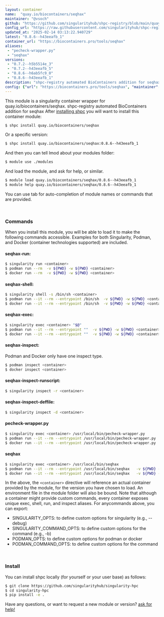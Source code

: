 ```yaml
---
layout: container
name:  "quay.io/biocontainers/seqhax"
maintainer: "@vsoch"
github: "https://github.com/singularityhub/shpc-registry/blob/main/quay.io/biocontainers/seqhax/container.yaml"
config_url: "https://raw.githubusercontent.com/singularityhub/shpc-registry/main/quay.io/biocontainers/seqhax/container.yaml"
updated_at: "2025-02-14 03:13:22.940729"
latest: "0.8.6--h43eeafb_1"
container_url: "https://biocontainers.pro/tools/seqhax"
aliases:
 - "pecheck-wrapper.py"
 - "seqhax"
versions:
 - "0.7.2--h5b5514e_3"
 - "0.7.2--h43eeafb_5"
 - "0.8.6--h6ab5fc9_0"
 - "0.8.6--h43eeafb_1"
description: "shpc-registry automated BioContainers addition for seqhax"
config: {"url": "https://biocontainers.pro/tools/seqhax", "maintainer": "@vsoch", "description": "shpc-registry automated BioContainers addition for seqhax", "latest": {"0.8.6--h43eeafb_1": "sha256:7f5a67b939ea04db4b26661c8f877ccce6425130dbf9850aab19a5e7b02bfb01"}, "tags": {"0.7.2--h5b5514e_3": "sha256:9ff07f67ae32efe67dbdcfc5db9960f971f491372648dacabf1d5c703cb07f51", "0.7.2--h43eeafb_5": "sha256:d9e7807c273f509194dfa59c51aff9e03aea1875e5f47598e49acf0c51f80ebb", "0.8.6--h6ab5fc9_0": "sha256:6ef645eefa76dcdda425402b0bd4715b32dd9c7fabd51f2efa20b641287b44ac", "0.8.6--h43eeafb_1": "sha256:7f5a67b939ea04db4b26661c8f877ccce6425130dbf9850aab19a5e7b02bfb01"}, "docker": "quay.io/biocontainers/seqhax", "aliases": {"pecheck-wrapper.py": "/usr/local/bin/pecheck-wrapper.py", "seqhax": "/usr/local/bin/seqhax"}}
---
```


This module is a singularity container wrapper for quay.io/biocontainers/seqhax.
shpc-registry automated BioContainers addition for seqhax
After [installing shpc](#install) you will want to install this container module:


```bash
$ shpc install quay.io/biocontainers/seqhax
```

Or a specific version:

```bash
$ shpc install quay.io/biocontainers/seqhax:0.8.6--h43eeafb_1
```

And then you can tell lmod about your modules folder:

```bash
$ module use ./modules
```

And load the module, and ask for help, or similar.

```bash
$ module load quay.io/biocontainers/seqhax/0.8.6--h43eeafb_1
$ module help quay.io/biocontainers/seqhax/0.8.6--h43eeafb_1
```

You can use tab for auto-completion of module names or commands that are provided.

<br>

### Commands

When you install this module, you will be able to load it to make the following commands accessible.
Examples for both Singularity, Podman, and Docker (container technologies supported) are included.

#### seqhax-run:

```bash
$ singularity run <container>
$ podman run --rm  -v ${PWD} -w ${PWD} <container>
$ docker run --rm  -v ${PWD} -w ${PWD} <container>
```

#### seqhax-shell:

```bash
$ singularity shell -s /bin/sh <container>
$ podman run --it --rm --entrypoint /bin/sh  -v ${PWD} -w ${PWD} <container>
$ docker run --it --rm --entrypoint /bin/sh  -v ${PWD} -w ${PWD} <container>
```

#### seqhax-exec:

```bash
$ singularity exec <container> "$@"
$ podman run --it --rm --entrypoint ""  -v ${PWD} -w ${PWD} <container> "$@"
$ docker run --it --rm --entrypoint ""  -v ${PWD} -w ${PWD} <container> "$@"
```

#### seqhax-inspect:

Podman and Docker only have one inspect type.

```bash
$ podman inspect <container>
$ docker inspect <container>
```

#### seqhax-inspect-runscript:

```bash
$ singularity inspect -r <container>
```

#### seqhax-inspect-deffile:

```bash
$ singularity inspect -d <container>
```


#### pecheck-wrapper.py

```bash
$ singularity exec <container> /usr/local/bin/pecheck-wrapper.py
$ podman run --it --rm --entrypoint /usr/local/bin/pecheck-wrapper.py   -v ${PWD} -w ${PWD} <container> -c " $@"
$ docker run --it --rm --entrypoint /usr/local/bin/pecheck-wrapper.py   -v ${PWD} -w ${PWD} <container> -c " $@"
```


#### seqhax

```bash
$ singularity exec <container> /usr/local/bin/seqhax
$ podman run --it --rm --entrypoint /usr/local/bin/seqhax   -v ${PWD} -w ${PWD} <container> -c " $@"
$ docker run --it --rm --entrypoint /usr/local/bin/seqhax   -v ${PWD} -w ${PWD} <container> -c " $@"
```



In the above, the `<container>` directive will reference an actual container provided
by the module, for the version you have chosen to load. An environment file in the
module folder will also be bound. Note that although a container
might provide custom commands, every container exposes unique exec, shell, run, and
inspect aliases. For anycommands above, you can export:

 - SINGULARITY_OPTS: to define custom options for singularity (e.g., --debug)
 - SINGULARITY_COMMAND_OPTS: to define custom options for the command (e.g., -b)
 - PODMAN_OPTS: to define custom options for podman or docker
 - PODMAN_COMMAND_OPTS: to define custom options for the command

<br>

### Install

You can install shpc locally (for yourself or your user base) as follows:

```bash
$ git clone https://github.com/singularityhub/singularity-hpc
$ cd singularity-hpc
$ pip install -e .
```

Have any questions, or want to request a new module or version? [ask for help!](https://github.com/singularityhub/singularity-hpc/issues)
